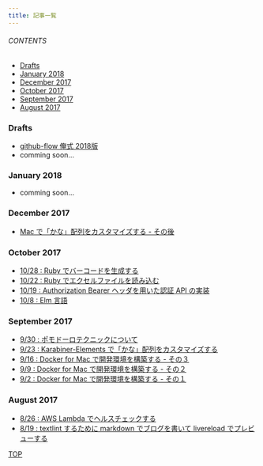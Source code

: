 ```yaml
---
title: 記事一覧
---
```

<a id="top"></a>

###### CONTENTS

- [Drafts](#drafts)
- [January 2018](#january-2018)
- [December 2017](#december-2017)
- [October 2017](#october-2017)
- [September 2017](#september-2017)
- [August 2017](#august-2017)

<a id="drafts"></a>
### Drafts

- [github-flow 俺式 2018版](/draft/git-post)
- comming soon...

<a id="january-2018"></a>
### January 2018

- comming soon...

<a id="december-2017"></a>
### December 2017

- [Mac で「かな」配列をカスタマイズする - その後](/entry/2017/12/17/152415)

<a id="october-2017"></a>
### October 2017

- [10/28 : Ruby でバーコードを生成する](/entry/2017/10/28/124233)
- [10/22 : Ruby でエクセルファイルを読み込む](/entry/2017/10/22/113921)
- [10/19 : Authorization Bearer ヘッダを用いた認証 API の実装](/entry/2017/10/19/004734)
- [10/8 : Elm 言語](/entry/2017/10/08/041010)

<a id="september-2017"></a>
### September 2017

- [9/30 : ポモドーロテクニックについて](entry/2017/09/30/183412)
- [9/23 : Karabiner-Elements で「かな」配列をカスタマイズする](/entry/2017/09/23/172055)
- [9/16 : Docker for Mac で開発環境を構築する - その３](/entry/2017/09/16/180320)
- [9/9 : Docker for Mac で開発環境を構築する - その２](/entry/2017/09/09/111638)
- [9/2 : Docker for Mac で開発環境を構築する - その１](/entry/2017/09/02/170406)

<a id="august-2017"></a>
### August 2017

- [8/26 : AWS Lambda でヘルスチェックする](/entry/2017/08/26/104312)
- [8/19 : textlint するために markdown でブログを書いて livereload でプレビューする](/entry/2017/08/19/063735)

[TOP](#top)
